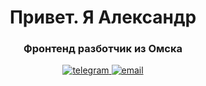 <div align="center">
      <h1>Привет. Я Александр</h1>
      <h3>Фронтенд разботчик из Омска</h3>
    
 <a href="@AlexBond">
      <img
        src="https://img.shields.io/badge/Telegram-blue?style=for-the-badge&logo=telegram&logoColor=white"
        alt="telegram"
      />
    </a>
 <a href="@AlexBond">
      <img
        src="https://img.shields.io/badge/Gmail-blue?style=for-the-badge&logo=mail&logoColor=white"
        alt="email"
      />
    </a>
</div>
